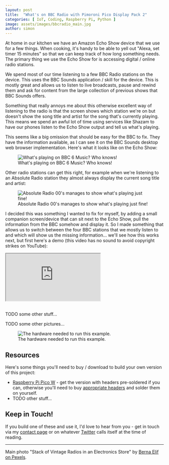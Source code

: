 ```yaml
---
layout: post
title:  "What's on BBC Radio with Pimoroni Pico Display Pack 2"
categories: [ IoT, Coding, Raspberry Pi, Python ]
image: assets/images/bbcradio_main.jpg
author: simon
---
```

At home in our kitchen we have an Amazon Echo Show device that we use for a few things.  When cooking, it's handy to be able to yell out "Alexa, set timer 15 minutes" so that we can keep track of how long something needs.  The primary thing we use the Echo Show for is accessing digital / online radio stations.  

We spend most of our time listening to a few BBC Radio stations on the device.  This uses the BBC Sounds application / skill for the device.  This is mostly great and allows us to listen to live broadcasts, pause and rewind them and ask for content from the large collection of previous shows that BBC Sounds offers.

Something that really annoys me about this otherwise excellent way of listening to the radio is that the screen shows which station we're on but doesn't show the song title and artist for the song that's currently playing.  This means we spend an awful lot of time using services like Shazam to have our phones listen to the Echo Show output and tell us what's playing.

This seems like a big omission that should be easy for the BBC to fix.  They have the information available, as I can see it on the BBC Sounds desktop web browser implementation.  Here's what it looks like on the Echo Show:

<figure class="figure">
  <img src="{{ site.baseurl }}/assets/images/bbcradio_echo_six_music.jpg" alt="What's playing on BBC 6 Music?  Who knows!">
  <figcaption class="figure-caption text-center">What's playing on BBC 6 Music?  Who knows!</figcaption>
</figure>

Other radio stations can get this right, for example when we're listening to an Absolute Radio station they almost always display the current song title and artist:

<figure class="figure">
  <img src="{{ site.baseurl }}/assets/images/bbcradio_echo_absolute.jpg" alt="Absolute Radio 00's manages to show what's playing just fine!">
  <figcaption class="figure-caption text-center">Absolute Radio 00's manages to show what's playing just fine!</figcaption>
</figure>

I decided this was something I wanted to fix for myself, by adding a small companion screen/device that can sit next to the Echo Show, pull the information from the BBC somehow and display it.  So I made something that allows us to switch between the four BBC stations that we mostly listen to and which will show us the missing information... we'll see how this works next, but first here's a demo (this video has no sound to avoid copyright strikes on YouTube):

<div class="embed-responsive embed-responsive-16by9">
  <iframe class="embed-responsive-item" src="https://www.youtube.com/embed/BcLZgDzzvOg?si=VotwlJyqK1PsAm-2" allowfullscreen></iframe>
</div><br/>

TODO some other stuff... 

TODO some other pictures...

<figure class="figure">
  <img src="{{ site.baseurl }}/assets/images/carbonintensity_kit.png" alt="The hardware needed to run this example.">
  <figcaption class="figure-caption text-center">The hardware needed to run this example.</figcaption>
</figure>


## Resources

Here's some things you'll need to buy / download to build your own version of this project:

* [Raspberry Pi Pico W](https://shop.pimoroni.com/products/raspberry-pi-pico-w?variant=40454061752403) - get the version with headers pre-soldered if you can, otherwise you'll need to buy [appropriate headers](https://shop.pimoroni.com/products/pico-header-pack?variant=32374935715923) and solder them on yourself.
* TODO other stuff...

## Keep in Touch!

If you build one of these and use it, I'd love to hear from you - get in touch via my [contact page](/contact) or on whatever [Twitter](https://twitter.com/simon_prickett) calls itself at the time of reading.

--- 
Main photo "Stack of Vintage Radios in an Electronics Store" by [Berna Elif on Pexels](https://www.pexels.com/photo/stack-of-vintage-radios-in-an-electronics-store-18449793/).
